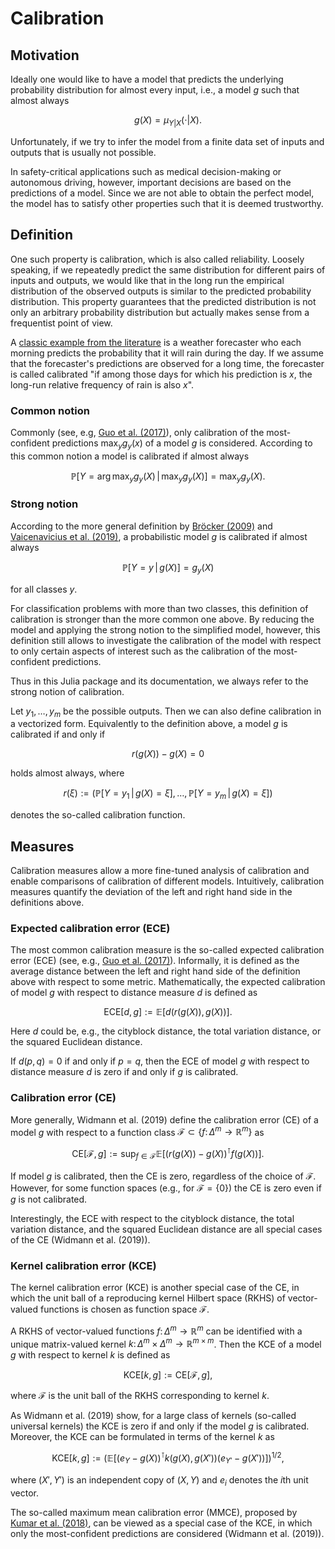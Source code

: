 # Calibration

## Motivation

Ideally one would like to have a model that predicts the underlying probability
distribution for almost every input, i.e., a model $g$ such that almost always
```math
    g(X) = \mu_{Y|X}(\cdot|X).
```
Unfortunately, if we try to infer the model from a finite data set of inputs and
outputs that is usually not possible.

In safety-critical applications such as medical decision-making or autonomous
driving, however, important decisions are based on the predictions of a model.
Since we are not able to obtain the perfect model, the model has to satisfy
other properties such that it is deemed trustworthy.

## Definition

One such property is calibration, which is also called reliability. Loosely speaking,
if we repeatedly predict the same distribution for different pairs of inputs and
outputs, we would like that in the long run the empirical distribution of the
observed outputs is similar to the predicted probability distribution. This property
guarantees that the predicted distribution is not only an arbitrary probability
distribution but actually makes sense from a frequentist point of view.

A [classic example from the literature](https://www.jstor.org/stable/2987588) is a
weather forecaster who each morning predicts the probability that it will rain during
the day. If we assume that the forecaster's predictions are observed for a long time,
the forecaster is called calibrated "if among those days for which his prediction
is $x$, the long-run relative frequency of rain is also $x$".

### Common notion

Commonly (see, e.g,
[Guo et al. (2017)](http://proceedings.mlr.press/v70/guo17a/guo17a.pdf)), only
calibration of the most-confident predictions $\max_y g_y(x)$ of a model $g$ is
considered. According to this common notion a model is calibrated if almost
always
```math
    \mathbb{P}[Y = \textrm{arg} \, \max_y g_y(X) \,|\, \max_y g_y(X)] = \max_y g_y(X).
```

### Strong notion

According to the more general definition by
[Bröcker (2009)](https://rmets.onlinelibrary.wiley.com/doi/pdf/10.1002/qj.456)
and [Vaicenavicius et al. (2019)](http://proceedings.mlr.press/v89/vaicenavicius19a/vaicenavicius19a.pdf),
a probabilistic model $g$ is calibrated if almost always
```math
    \mathbb{P}[Y = y \,|\, g(X)] = g_y(X)
```
for all classes $y$.

For classification problems with more than two classes, this definition of
calibration is stronger than the more common one above. By reducing the model
and applying the strong notion to the simplified model, however, this definition
still allows to investigate the calibration of the model with respect to only
certain aspects of interest such as the calibration of the most-confident
predictions.

Thus in this Julia package and its documentation, we always refer to the strong
notion of calibration.

Let $y_1, \ldots, y_m$ be the possible outputs. Then we can also define
calibration in a vectorized form. Equivalently to the definition above, a model
$g$ is calibrated if and only if
```math
    r(g(X)) - g(X) = 0
```
holds almost always, where
```math
    r(\xi) := (\mathbb{P}[Y = y_1 \,|\, g(X) = \xi], \ldots, \mathbb{P}[Y = y_m \,|\, g(X) = \xi])
```
denotes the so-called calibration function.

## Measures

Calibration measures allow a more fine-tuned analysis of calibration and enable
comparisons of calibration of different models. Intuitively, calibration
measures quantify the deviation of the left and right hand side in the
definitions above.

### Expected calibration error (ECE)

The most common calibration measure is the so-called expected calibration error
(ECE) (see, e.g.,
[Guo et al. (2017)](http://proceedings.mlr.press/v70/guo17a/guo17a.pdf)).
Informally, it is defined as the average distance between the left and right
hand side of the definition above with respect to some metric. Mathematically,
the expected calibration of model $g$ with respect to distance measure $d$ is
defined as
```math
    \mathrm{ECE}[d, g] := \mathbb{E}[d(r(g(X)), g(X))].
```
Here $d$ could be, e.g., the cityblock distance, the total variation distance,
or the squared Euclidean distance.

If $d(p, q) = 0$ if and only if $p = q$, then the ECE of model $g$ with respect
to distance measure $d$ is zero if and only if $g$ is calibrated.

### Calibration error (CE)

More generally, Widmann et al. (2019) define the calibration error (CE) of
a model $g$ with respect to a function class $\mathcal{F} \subset \{f \colon
\Delta^m \to \mathbb{R}^m\}$ as
```math
    \mathrm{CE}[\mathcal{F}, g] := \sup_{f \in \mathcal{F}} \mathbb{E}[(r(g(X)) - g(X))^\intercal f(g(X))].
```

If model $g$ is calibrated, then the CE is zero, regardless of the choice of
$\mathcal{F}$. However, for some function spaces (e.g., for
$\mathcal{F} = \{0\}$) the CE is zero even if $g$ is not calibrated.

Interestingly, the ECE with respect to the cityblock distance, the total
variation distance, and the squared Euclidean distance are all special cases
of the CE (Widmann et al. (2019)).

### Kernel calibration error (KCE)

The kernel calibration error (KCE) is another special case of the CE, in which
the unit ball of a reproducing kernel Hilbert space (RKHS) of vector-valued
functions is chosen as function space $\mathcal{F}$.

A RKHS of vector-valued functions $f \colon \Delta^m \to \mathbb{R}^m$ can be
identified with a unique matrix-valued kernel $k \colon \Delta^m \times
\Delta^m \to \mathbb{R}^{m \times m}$. Then the KCE of a model $g$ with respect
to kernel $k$ is defined as
```math
    \mathrm{KCE}[k, g] := \mathrm{CE}[\mathcal{F}, g],
```
where $\mathcal{F}$ is the unit ball of the RKHS corresponding to kernel $k$.

As Widmann et al. (2019) show, for a large class of kernels (so-called universal
kernels) the KCE is zero if and only if the model $g$ is calibrated. Moreover,
the KCE can be formulated in terms of the kernel $k$ as
```math
    \mathrm{KCE}[k, g] := {\left(\mathbb{E}[(e_Y - g(X))^{\intercal} k(g(X), g(X')) (e_{Y'} - g(X'))]\right)}^{1/2},
```
where $(X',Y')$ is an independent copy of $(X,Y)$ and $e_i$ denotes the $i$th
unit vector.

The so-called maximum mean calibration error (MMCE), proposed by
[Kumar et al. (2018)](http://proceedings.mlr.press/v80/kumar18a/kumar18a.pdf),
can be viewed as a special case of the KCE, in which only the most-confident
predictions are considered (Widmann et al. (2019)).
